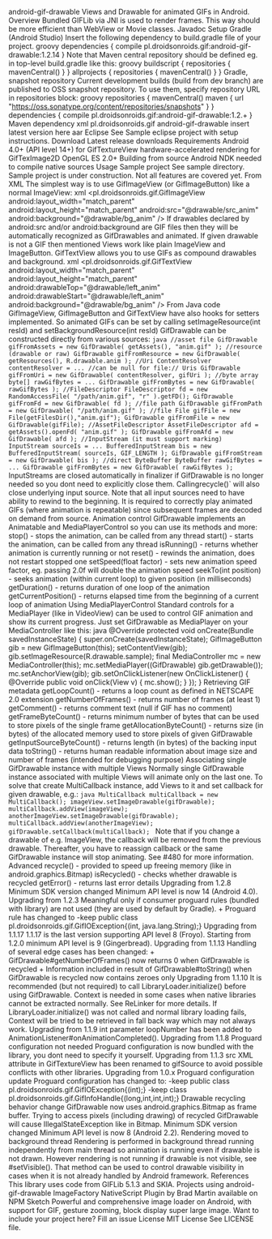 android-gif-drawable Views and Drawable for animated GIFs in Android. Overview Bundled GIFLib via JNI is used to render frames. This way should be more efficient than WebView or Movie classes. Javadoc Setup Gradle (Android Studio) Insert the following dependency to build.gradle file of your project. groovy dependencies { compile pl.droidsonroids.gif:android-gif-drawable:1.2.14 } Note that Maven central repository should be defined eg. in top-level build.gradle like this: groovy buildscript { repositories { mavenCentral() } } allprojects { repositories { mavenCentral() } } Gradle, snapshot repository Current development builds (build from dev branch) are published to OSS snapshot repository. To use them, specify repository URL in repositories block: groovy repositories { mavenCentral() maven { url "https://oss.sonatype.org/content/repositories/snapshots" } } dependencies { compile pl.droidsonroids.gif:android-gif-drawable:1.2.+ } Maven dependency xml <dependency> <groupId>pl.droidsonroids.gif</groupId> <artifactId>android-gif-drawable</artifactId> <version>insert latest version here</version> <type>aar</type> </dependency> Eclipse See Sample eclipse project with setup instructions. Download Latest release downloads Requirements Android 4.0+ (API level 14+) for GifTextureView hardware-accelerated rendering for GifTexImage2D OpenGL ES 2.0+ Building from source Android NDK needed to compile native sources Usage Sample project See sample directory. Sample project is under construction. Not all features are covered yet. From XML The simplest way is to use GifImageView (or GifImageButton) like a normal ImageView: xml <pl.droidsonroids.gif.GifImageView android:layout_width="match_parent" android:layout_height="match_parent" android:src="@drawable/src_anim" android:background="@drawable/bg_anim" /> If drawables declared by android:src and/or android:background are GIF files then they will be automatically recognized as GifDrawables and animated. If given drawable is not a GIF then mentioned Views work like plain ImageView and ImageButton. GifTextView allows you to use GIFs as compound drawables and background. xml <pl.droidsonroids.gif.GifTextView android:layout_width="match_parent" android:layout_height="match_parent" android:drawableTop="@drawable/left_anim" android:drawableStart="@drawable/left_anim" android:background="@drawable/bg_anim" /> From Java code GifImageView, GifImageButton and GifTextView have also hooks for setters implemented. So animated GIFs can be set by calling setImageResource(int resId) and setBackgroundResource(int resId) GifDrawable can be constructed directly from various sources: ```java //asset file GifDrawable gifFromAssets = new GifDrawable( getAssets(), "anim.gif" ); //resource (drawable or raw) GifDrawable gifFromResource = new GifDrawable( getResources(), R.drawable.anim ); //Uri ContentResolver contentResolver = ... //can be null for file:// Uris GifDrawable gifFromUri = new GifDrawable( contentResolver, gifUri ); //byte array byte[] rawGifBytes = ... GifDrawable gifFromBytes = new GifDrawable( rawGifBytes ); //FileDescriptor FileDescriptor fd = new RandomAccessFile( "/path/anim.gif", "r" ).getFD(); GifDrawable gifFromFd = new GifDrawable( fd ); //file path GifDrawable gifFromPath = new GifDrawable( "/path/anim.gif" ); //file File gifFile = new File(getFilesDir(),"anim.gif"); GifDrawable gifFromFile = new GifDrawable(gifFile); //AssetFileDescriptor AssetFileDescriptor afd = getAssets().openFd( "anim.gif" ); GifDrawable gifFromAfd = new GifDrawable( afd ); //InputStream (it must support marking) InputStream sourceIs = ... BufferedInputStream bis = new BufferedInputStream( sourceIs, GIF_LENGTH ); GifDrawable gifFromStream = new GifDrawable( bis ); //direct ByteBuffer ByteBuffer rawGifBytes = ... GifDrawable gifFromBytes = new GifDrawable( rawGifBytes ); ``` InputStreams are closed automatically in finalizer if GifDrawable is no longer needed so you dont need to explicitly close them. Callingrecycle()` will also close underlying input source. Note that all input sources need to have ability to rewind to the beginning. It is required to correctly play animated GIFs (where animation is repeatable) since subsequent frames are decoded on demand from source. Animation control GifDrawable implements an Animatable and MediaPlayerControl so you can use its methods and more: stop() - stops the animation, can be called from any thread start() - starts the animation, can be called from any thread isRunning() - returns whether animation is currently running or not reset() - rewinds the animation, does not restart stopped one setSpeed(float factor) - sets new animation speed factor, eg. passing 2.0f will double the animation speed seekTo(int position) - seeks animation (within current loop) to given position (in milliseconds) getDuration() - returns duration of one loop of the animation getCurrentPosition() - returns elapsed time from the beginning of a current loop of animation Using MediaPlayerControl Standard controls for a MediaPlayer (like in VideoView) can be used to control GIF animation and show its current progress. Just set GifDrawable as MediaPlayer on your MediaController like this: java @Override protected void onCreate(Bundle savedInstanceState) { super.onCreate(savedInstanceState); GifImageButton gib = new GifImageButton(this); setContentView(gib); gib.setImageResource(R.drawable.sample); final MediaController mc = new MediaController(this); mc.setMediaPlayer((GifDrawable) gib.getDrawable()); mc.setAnchorView(gib); gib.setOnClickListener(new OnClickListener() { @Override public void onClick(View v) { mc.show(); } }); } Retrieving GIF metadata getLoopCount() - returns a loop count as defined in NETSCAPE 2.0 extension getNumberOfFrames() - returns number of frames (at least 1) getComment() - returns comment text (null if GIF has no comment) getFrameByteCount() - returns minimum number of bytes that can be used to store pixels of the single frame getAllocationByteCount() - returns size (in bytes) of the allocated memory used to store pixels of given GifDrawable getInputSourceByteCount() - returns length (in bytes) of the backing input data toString() - returns human readable information about image size and number of frames (intended for debugging purpose) Associating single GifDrawable instance with multiple Views Normally single GifDrawable instance associated with multiple Views will animate only on the last one. To solve that create MultiCallback instance, add Views to it and set callback for given drawable, e.g.: ```java MultiCallback multiCallback = new MultiCallback(); imageView.setImageDrawable(gifDrawable); multiCallback.addView(imageView); anotherImageView.setImageDrawable(gifDrawable); multiCallback.addView(anotherImageView); gifDrawable.setCallback(multiCallback); ``` Note that if you change a drawable of e.g. ImageView, the callback will be removed from the previous drawable. Thereafter, you have to reassign callback or the same GifDrawable instance will stop animating. See #480 for more information. Advanced recycle() - provided to speed up freeing memory (like in android.graphics.Bitmap) isRecycled() - checks whether drawable is recycled getError() - returns last error details Upgrading from 1.2.8 Minimum SDK version changed Minimum API level is now 14 (Android 4.0). Upgrading from 1.2.3 Meaningful only if consumer proguard rules (bundled with library) are not used (they are used by default by Gradle). + Proguard rule has changed to -keep public class pl.droidsonroids.gif.GifIOException{<init>(int, java.lang.String);} Upgrading from 1.1.17 1.1.17 is the last version supporting API level 8 (Froyo). Starting from 1.2.0 minimum API level is 9 (Gingerbread). Upgrading from 1.1.13 Handling of several edge cases has been changed: + GifDrawable#getNumberOfFrames() now returns 0 when GifDrawable is recycled + Information included in result of GifDrawable#toString() when GifDrawable is recycled now contains zeroes only Upgrading from 1.1.10 It is recommended (but not required) to call LibraryLoader.initialize() before using GifDrawable. Context is needed in some cases when native libraries cannot be extracted normally. See ReLinker for more details. If LibraryLoader.initialize() was not called and normal library loading fails, Context will be tried to be retrieved in fall back way which may not always work. Upgrading from 1.1.9 int parameter loopNumber has been added to AnimationListener#onAnimationCompleted(). Upgrading from 1.1.8 Proguard configuration not needed Proguard configuration is now bundled with the library, you dont need to specify it yourself. Upgrading from 1.1.3 src XML attribute in GifTextureView has been renamed to gifSource to avoid possible conflicts with other libraries. Upgrading from 1.0.x Proguard configuration update Proguard configuration has changed to: -keep public class pl.droidsonroids.gif.GifIOException{<init>(int);} -keep class pl.droidsonroids.gif.GifInfoHandle{<init>(long,int,int,int);} Drawable recycling behavior change GifDrawable now uses android.graphics.Bitmap as frame buffer. Trying to access pixels (including drawing) of recycled GifDrawable will cause IllegalStateException like in Bitmap. Minimum SDK version changed Minimum API level is now 8 (Android 2.2). Rendering moved to background thread Rendering is performed in background thread running independently from main thread so animation is running even if drawable is not drawn. However rendering is not running if drawable is not visible, see #setVisible(). That method can be used to control drawable visibility in cases when it is not already handled by Android framework. References This library uses code from GIFLib 5.1.3 and SKIA. Projects using android-gif-drawable ImageFactory NativeScript Plugin by Brad Martin available on NPM Sketch Powerful and comprehensive image loader on Android, with support for GIF, gesture zooming, block display super large image. Want to include your project here? Fill an issue License MIT License See LICENSE file.